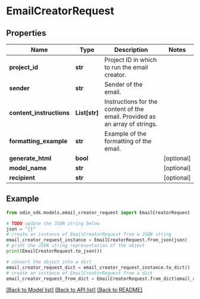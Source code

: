 # EmailCreatorRequest


## Properties

Name | Type | Description | Notes
------------ | ------------- | ------------- | -------------
**project_id** | **str** | Project ID in which to run the email creator. | 
**sender** | **str** | Sender of the email. | 
**content_instructions** | **List[str]** | Instructions for the content of the email. Provided as an array of strings. | 
**formatting_example** | **str** | Example of the formatting of the email. | 
**generate_html** | **bool** |  | [optional] 
**model_name** | **str** |  | [optional] 
**recipient** | **str** |  | [optional] 

## Example

```python
from odin_sdk.models.email_creator_request import EmailCreatorRequest

# TODO update the JSON string below
json = "{}"
# create an instance of EmailCreatorRequest from a JSON string
email_creator_request_instance = EmailCreatorRequest.from_json(json)
# print the JSON string representation of the object
print(EmailCreatorRequest.to_json())

# convert the object into a dict
email_creator_request_dict = email_creator_request_instance.to_dict()
# create an instance of EmailCreatorRequest from a dict
email_creator_request_from_dict = EmailCreatorRequest.from_dict(email_creator_request_dict)
```
[[Back to Model list]](../README.md#documentation-for-models) [[Back to API list]](../README.md#documentation-for-api-endpoints) [[Back to README]](../README.md)


